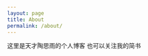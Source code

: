 ```yaml
---
layout: page
title: About
permalink: /about/
---
```


这里是天才陶思雨的个人博客
也可以关注我的简书


[简书]: http://www.jianshu.com/u/54ec55bb6b32
